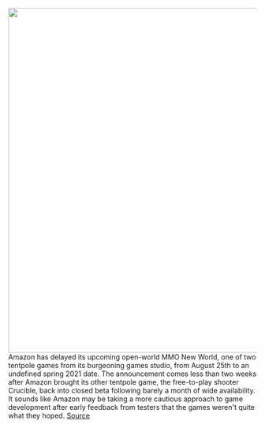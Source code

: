 <img src='https://cdn.vox-cdn.com/thumbor/ubi4Hab7dP3pMrr07yvl3L97RLs=/0x0:1920x1080/1200x800/filters:focal(807x387:1113x693)/cdn.vox-cdn.com/uploads/chorus_image/image/67043262/Shattered_Obelisk.0.jpg' width='700px' /><br/>
Amazon has delayed its upcoming open-world MMO New World, one of two tentpole games from its burgeoning games studio, from August 25th to an undefined spring 2021 date. The announcement comes less than two weeks after Amazon brought its other tentpole game, the free-to-play shooter Crucible, back into closed beta following barely a month of wide availability. It sounds like Amazon may be taking a more cautious approach to game development after early feedback from testers that the games weren't quite what they hoped.
<a href='https://www.theverge.com/2020/7/10/21320325/amazon-new-world-delayed-spring-2021-crucible'> Source <a/>